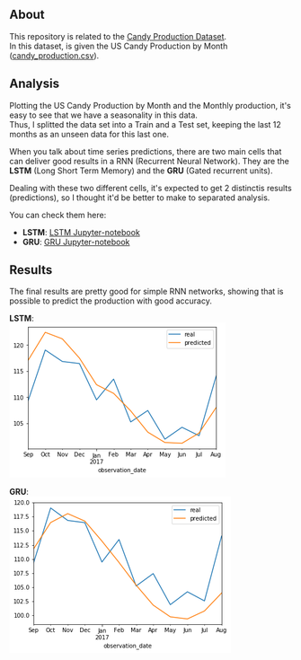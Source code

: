 ## About

This repository is related to the [Candy Production Dataset](https://www.kaggle.com/rtatman/us-candy-production-by-month).  
In this dataset, is given the US Candy Production by Month ([candy_production.csv](https://github.com/viniciusov/candy-production/blob/master/candy_production.csv)).

## Analysis

Plotting the US Candy Production by Month and the Monthly production, it's easy to see that we have a seasonality in this data.  
Thus, I splitted the data set into a Train and a Test set, keeping the last 12 months as an unseen data for this last one.

When you talk about time series predictions, there are two main cells that can deliver good results in a RNN (Recurrent Neural Network).
They are the **LSTM** (Long Short Term Memory) and the **GRU** (Gated recurrent units).

Dealing with these two different cells, it's expected to get 2 distinctis results (predictions), so I thought it'd be better to make to separated analysis.

You can check them here:
- **LSTM**: [LSTM Jupyter-notebook](https://nbviewer.jupyter.org/github/viniciusov/candy-production/blob/master/candy_prediction_gridsearch_lstm.ipynb)
- **GRU**: [GRU Jupyter-notebook](https://nbviewer.jupyter.org/github/viniciusov/candy-production/blob/master/candy_prediction_gridsearch_gru.ipynb)

## Results

The final results are pretty good for simple RNN networks, showing that is possible to predict the production with good accuracy.

**LSTM**:  
![LSTM](https://github.com/viniciusov/candy-production/blob/master/Results/lstm.png)

**GRU**:  
![GRU](https://github.com/viniciusov/candy-production/blob/master/Results/gru.png)

